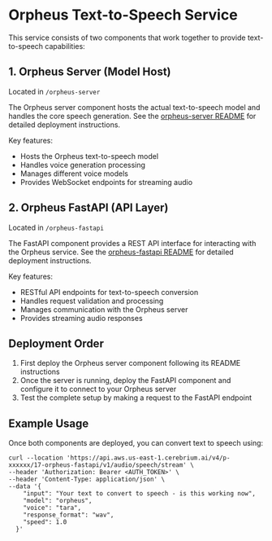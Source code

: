 # Orpheus Text-to-Speech Service

This service consists of two components that work together to provide text-to-speech capabilities:

## 1. Orpheus Server (Model Host)
Located in `/orpheus-server`

The Orpheus server component hosts the actual text-to-speech model and handles the core speech generation. See the [orpheus-server README](./orpheus-server/README.md) for detailed deployment instructions.

Key features:
- Hosts the Orpheus text-to-speech model
- Handles voice generation processing
- Manages different voice models
- Provides WebSocket endpoints for streaming audio

## 2. Orpheus FastAPI (API Layer) 
Located in `/orpheus-fastapi`

The FastAPI component provides a REST API interface for interacting with the Orpheus service. See the [orpheus-fastapi README](./orpheus-fastapi/CEREBRIUM_README.md) for detailed deployment instructions.

Key features:
- RESTful API endpoints for text-to-speech conversion
- Handles request validation and processing
- Manages communication with the Orpheus server
- Provides streaming audio responses

## Deployment Order

1. First deploy the Orpheus server component following its README instructions
2. Once the server is running, deploy the FastAPI component and configure it to connect to your Orpheus server
3. Test the complete setup by making a request to the FastAPI endpoint

## Example Usage

Once both components are deployed, you can convert text to speech using:
```
curl --location 'https://api.aws.us-east-1.cerebrium.ai/v4/p-xxxxxx/17-orpheus-fastapi/v1/audio/speech/stream' \
--header 'Authorization: Bearer <AUTH_TOKEN>' \
--header 'Content-Type: application/json' \
--data '{
    "input": "Your text to convert to speech - is this working now",
    "model": "orpheus",
    "voice": "tara",
    "response_format": "wav",
    "speed": 1.0
  }'
```

